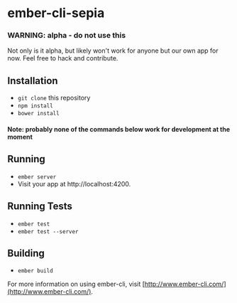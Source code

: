 ember-cli-sepia
================================================================================

### WARNING: alpha - do not use this

Not only is it alpha, but likely won't work for anyone but our own app for now.
Feel free to hack and contribute.

Installation
--------------------------------------------------------------------------------

* `git clone` this repository
* `npm install`
* `bower install`

#### Note: probably none of the commands below work for development at the moment

Running
--------------------------------------------------------------------------------

* `ember server`
* Visit your app at http://localhost:4200.

Running Tests
--------------------------------------------------------------------------------

* `ember test`
* `ember test --server`

Building
--------------------------------------------------------------------------------

* `ember build`

For more information on using ember-cli, visit [http://www.ember-cli.com/](http://www.ember-cli.com/).
